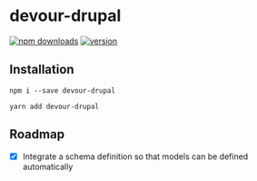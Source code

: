 # devour-drupal

[![npm downloads](https://img.shields.io/npm/dt/devour-drupal.svg?maxAge=2592000)](http://npmjs.com/package/devour-drupal)
[![version](https://img.shields.io/npm/v/devour-drupal.svg)]()

## Installation

`npm i --save devour-drupal`

`yarn add devour-drupal`

## Roadmap
- [x] Integrate a schema definition so that models can be defined automatically
